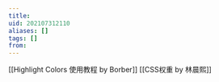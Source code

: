 ```yaml
---
title: 
uid: 202107312110
aliases: []
tags: []
from: 
---
```

[[Highlight Colors 使用教程 by Borber]]
[[CSS权重 by 林晨熙]]